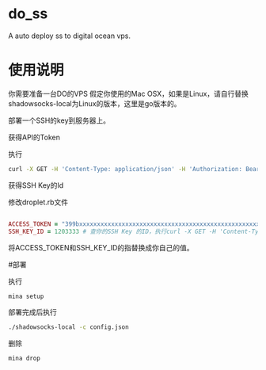 # do_ss
A auto deploy  ss to digital ocean vps.

# 使用说明

你需要准备一台DO的VPS
假定你使用的Mac OSX，如果是Linux，请自行替换shadowsocks-local为Linux的版本，这里是go版本的。

部署一个SSH的key到服务器上。

获得API的Token

执行
```bash
curl -X GET -H 'Content-Type: application/json' -H 'Authorization: Bearer b7d03a6947b217efb6f3ec3bd3504582' "https://api.digitalocean.com/v2/account/keys"

```

获得SSH Key的Id

修改droplet.rb文件

```ruby

ACCESS_TOKEN = "399bxxxxxxxxxxxxxxxxxxxxxxxxxxxxxxxxxxxxxxxxxxxxxxxxxxxxxxxxxxxx" # 更改为你的Access_token.
SSH_KEY_ID = 1203333 # 查你的SSH Key 的ID，执行curl -X GET -H 'Content-Type: application/json' -H 'Authorization: Bearer b7d03a6947b217efb6f3ec3bd3504582' "https://api.digitalocean.com/v2/account/keys"

```

将ACCESS_TOKEN和SSH_KEY_ID的指替换成你自己的值。


#部署

执行

```bash
mina setup

```
部署完成后执行

```bash
./shadowsocks-local -c config.json
```

删除

```bash
mina drop
```

